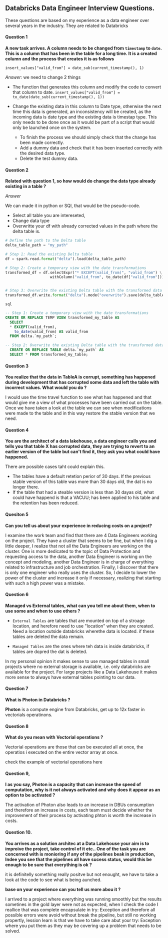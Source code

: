 ## Databricks Data Engineer Interview Questions.

These questions are based on my experience as a data engineer over several years in the industry.  They are related to Databricks

#### Question 1
**A new task arrives. A column needs to be changed from `timestamp` to `date`. This is a column that has been in the table for a long time.
It is a created column and the process that creates it is as follows**

`insert_values["valid_from"] = date_sub(current_timestamp(), 1)`

*Answer:*
we need to change 2 things  

- The function that generates this column and modify the code to convert that column to date.
`insert_values["valid_from"] = to_date(date_sub(current_timestamp(), 1))`

- Change the existing data in this column to Date type, otherwise the next time this data is generated,
 an inconsistency will be created, as the incoming data is date type and the existing data is timestap type.
 This only needs to be done once as it would be part of a script that would only be launched once on the system.
  - To finish the process we should simply check that the change has been made correctly.
  - Add a dummy data and check that it has been inserted correctly with the desired data type.
  - Delete the test dummy data.

#### Question 2
**Related with question 1, so how would do change the data type already existing in a table ?**

*Answer*

We can made it in python or SQl, that would be the pseudo-code.

- Select all table you are intereseted, 
- Change data type 
- Overwritte your df with already corrected values in the path where the delta table is.
	
	
```python
# Define the path to the Delta table
delta_table_path = "my_path"

# Step 1: Read the existing Delta table
df = spark.read.format("delta").load(delta_table_path)

# Step 2: Create a temporary view with the date transformations
transformed_df = df.selectExpr("* EXCEPT(valid_from)", "valid_from") \
					withColumn("valid_from", to_date(df["valid_from"]))


# Step 3: Overwrite the existing Delta table with the transformed data
transformed_df.write.format("delta").mode("overwrite").save(delta_table_path)
```

`sql`
  ```sql
-- Step 1: Create a temporary view with the date transformations
CREATE OR REPLACE TEMP VIEW transformed_my_table AS
    SELECT
	* EXCEPT(valid_from), 
	  to_date(valid_from) AS valid_from
	FROM delta.`my_path`;

-- Step 2: Overwrite the existing Delta table with the transformed data
	CREATE OR REPLACE TABLE delta.`my_path` AS
	SELECT * FROM transformed_my_table;
  ```
  
#### Question 3
**You realize that the data in TableA is corrupt, something has happened during development that has corrupted some data and left the table with incorrect values. What would you do ?**

I would use the time travel function to see what has happened and that would give me a view of what processes have been carried out on the table. Once we have taken a look at the table we
can see when modifications were made to the table and in this way restore the stable version that we need.


#### Question 4

**You are the architect of a data lakehouse, a data engineer calls you and tells you that table X has corrupted data, they are trying to revert to an earlier version of
the table but can't find it, they ask you what could have happened.**

There are possible cases taht could explain this.

- The tables have a default retetion perior of 30 days. If the previous stable version of this table was more than 30 days old, the dat is no longer there.  
- If the table that had a steable version is less than 30 dayas old, what could have happend is that a VACUU; has been applied to his table and the retention has been reduced.

#### Quesiton 5
**Can you tell us about your experience in reducing costs on a project?**

I examine the work team and find that there are 4 Data Engineers working on the project.
They have a cluster that seems to be fine, but when I dig a little deeper, I realize that not all the Data Engineers are working on the cluster.
One is more dedicated to the topic of Data Protection and requesting access to the data, another Data Engineer is working on the concept and modeling,
another Data Engineer is in charge of everything related to infrastructure and job orchestration.
Finally, I discover that there is only one engineer who really uses the cluster.
So, I decide to lower the power of the cluster and increase it only if necessary, realizing that starting with such a high power was a mistake.


#### Question 6

**Managed vs External tables, what can you tell me about them, when to use some and when to use others ?** 

- `External Tables` are tables that are mounted on top of a stroage location, and herefore need to use "location" when they are created. 
Need a location outside databricks wherethe data is located. if these tables are deleted the data remain.  

- `Managed Tables` are the ones where teh data is inside databricks, if tables are dopred the dat is deleted.  

In my personal opinion it makes sense to use managed tables in small projects where no external storage is available, i.e. only databricks are available for the project. For large projects like a Data Lakehouse it makes more sense to always have external tables pointing to our data.

#### Question 7
**What is Photon in Databricks ?**

**Photon** is a compute engine from Databricks, get up to 12x faster in vectorials operatinons.

#### Question 8
**What do you mean with Vectorial operations ?**

Vectorial operations are those that can be executed all at once, the operatios i executed on the entire vector array at once. 

check the example of vectorial operations here


#### Question 9, 
**I as you say, Photon is a capacity that can increase the speed of computation, why is it not always activated and why does it appear as an option to be activated ?**  

The activation of Photon also leads to an increase in DBUs consumption and therefore an increase in costs, each team must decide whether the improvement of their process by activating phton 
is worth the increase in costs.

#### Question 10.
**You arrives as a solution architec at a Data Lakehouse your aim is to improive the project, take control of it etc.. One of the task you are concerned with is monioring if any of the pipelines beak in production,
Indee you see that the pipelines all have sucess status, would this be enough to be sure that everything is ok ?**

it is definitelly something really positve but not enought, we have to take a look at the code to see what is being aunched.  

**base on your experience can you tell us more abou it ?**

I arrived to a project where everything was running smoothly but the results sometines in the gold layer were not as expected, when I check the code I reallice that was 
complete encapsulate in try: Exception and therefore all possible errors were avoid without break the pipeline, but still no working propertly, lession learn is that we have to take care abut your try: Exception 
where you put them as they may be covering up a problem that needs to be solved.  



